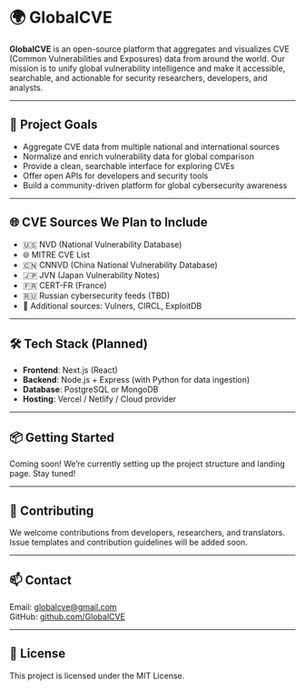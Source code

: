 # 🌍 GlobalCVE

**GlobalCVE** is an open-source platform that aggregates and visualizes CVE (Common Vulnerabilities and Exposures) data from around the world. Our mission is to unify global vulnerability intelligence and make it accessible, searchable, and actionable for security researchers, developers, and analysts.

---

## 🚀 Project Goals
- Aggregate CVE data from multiple national and international sources
- Normalize and enrich vulnerability data for global comparison
- Provide a clean, searchable interface for exploring CVEs
- Offer open APIs for developers and security tools
- Build a community-driven platform for global cybersecurity awareness

---

## 🌐 CVE Sources We Plan to Include
- 🇺🇸 NVD (National Vulnerability Database)
- 🌐 MITRE CVE List
- 🇨🇳 CNNVD (China National Vulnerability Database)
- 🇯🇵 JVN (Japan Vulnerability Notes)
- 🇫🇷 CERT-FR (France)
- 🇷🇺 Russian cybersecurity feeds (TBD)
- 🧠 Additional sources: Vulners, CIRCL, ExploitDB

---

## 🛠️ Tech Stack (Planned)
- **Frontend**: Next.js (React)
- **Backend**: Node.js + Express (with Python for data ingestion)
- **Database**: PostgreSQL or MongoDB
- **Hosting**: Vercel / Netlify / Cloud provider

---

## 📦 Getting Started
Coming soon! We’re currently setting up the project structure and landing page. Stay tuned!

---

## 🤝 Contributing
We welcome contributions from developers, researchers, and translators. Issue templates and contribution guidelines will be added soon.

---

## 📫 Contact
Email: [globalcve@gmail.com](mailto:globalcve@gmail.com)  
GitHub: [github.com/GlobalCVE](https://github.com/GlobalCVE)

---

## 📄 License
This project is licensed under the MIT License.
